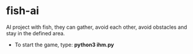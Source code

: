 # fish-ai

AI project with fish, they can gather, avoid each other, avoid obstacles and stay in the defined area.

- To start the game, type: <b>python3 ihm.py</b>
